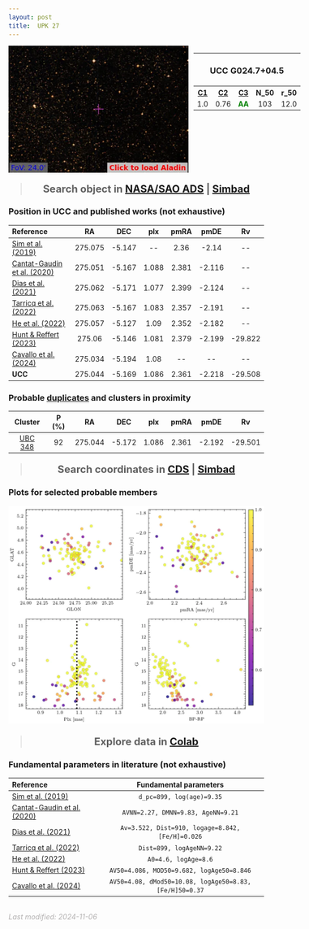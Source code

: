 ```yaml
---
layout: post
title:  UPK 27
---
```

<div style="display: flex; justify-content: space-between; width:720px;height:250px">
<div style="text-align: center;">
<!-- WEBP image -->
<img id="myImage" src="https://raw.githubusercontent.com/ucc23/Q1P/main/plots/upk27_aladin.webp" alt="Clickable Image" style="width:355px;height:250px; cursor: pointer;">

<!-- Div to contain Aladin Lite viewer -->
<div id="aladin-lite-div" style="width:355px;height:250px;display:none;"></div>

<!-- Aladin Lite script (will be loaded after the image is clicked) -->
<script type="text/javascript">
// Function to load Aladin Lite after image click and hide the image
function loadAladinLiteAndHideImage() {
    // Dynamically load the Aladin Lite script
    let aladinScript = document.createElement('script');
    aladinScript.src = "https://aladin.cds.unistra.fr/AladinLite/api/v3/latest/aladin.js";
    aladinScript.charset = "utf-8";
    aladinScript.onload = function () {
        A.init.then(() => {
            let aladin = A.aladin('#aladin-lite-div', {survey:"P/DSS2/color", fov:0.4, target: "275.044 -5.169"});
            // Remove the image
            document.getElementById('myImage').remove();
            // Hide the image
            //document.getElementById('myImage').style.visibility = "hidden";
            // Show the Aladin Lite viewer
            document.getElementById('aladin-lite-div').style.display = 'block';
        });
     };
    document.head.appendChild(aladinScript);
}
// Event listener for image click
document.getElementById('myImage').addEventListener('click', loadAladinLiteAndHideImage);
</script>
</div>
<!-- Left block -->

<table style="text-align: center; width:355px;height:250px;">
  <!-- Row 1 (title) -->
  <tr>
    <td colspan="5"><h3>UCC G024.7+04.5</h3></td>
  </tr>
  <!-- Row 2 -->
  <tr>
    <th><a href="https://ucc.ar/faq#what-are-the-c1-c2-and-c3-parameters" title="Photometric class">C1</a></th>
    <th><a href="https://ucc.ar/faq#what-are-the-c1-c2-and-c3-parameters" title="Density class">C2</a></th>
    <th><a href="https://ucc.ar/faq#what-are-the-c1-c2-and-c3-parameters" title="Combined class">C3</a></th>
    <th><div title="Stars with membership probability >50%">N_50</div></th>
    <th><div title="Radius that contains half the members [arcmin]">r_50</div></th>
  </tr>
  <!-- Row 3 -->
  <tr>
    <td>1.0</td>
    <td>0.76</td>
    <td><span style="color: green; font-weight: bold;">A</span><span style="color: green; font-weight: bold;">A</span></td>
    <td>103</td>
    <td>12.0</td>
  </tr>
</table>
</div>

> <p style="text-align:center; font-weight: bold; font-size:20px">Search object in <a href="https://ui.adsabs.harvard.edu/search/q=%20collection%3Aastronomy%20body%3A%22UPK%2027%22&sort=date%20desc%2C%20bibcode%20desc&p_=0" target="_blank">NASA/SAO ADS</a> | <a href="https://simbad.cds.unistra.fr/simbad/sim-id-refs?Ident=upk27" target="_blank">Simbad</a></p>


### Position in UCC and published works (not exhaustive)

| Reference    | RA    | DEC   | plx  | pmRA  | pmDE   |  Rv  |
| :---         | :---: | :---: | :---: | :---: | :---: | :---: |
|[Sim et al. (2019)](https://ui.adsabs.harvard.edu/abs/2019JKAS...52..145S) | 275.075 | -5.147 | -- | 2.36 | -2.14 | -- |
|[Cantat-Gaudin et al. (2020)](https://ui.adsabs.harvard.edu/abs/2020A%26A...640A...1C) | 275.051 | -5.167 | 1.088 | 2.381 | -2.116 | -- |
|[Dias et al. (2021)](https://ui.adsabs.harvard.edu/abs/2021MNRAS.504..356D) | 275.062 | -5.171 | 1.077 | 2.399 | -2.124 | -- |
|[Tarricq et al. (2022)](https://ui.adsabs.harvard.edu/abs/2022A%26A...659A..59T) | 275.063 | -5.167 | 1.083 | 2.357 | -2.191 | -- |
|[He et al. (2022)](https://ui.adsabs.harvard.edu/abs/2022ApJS..262....7H) | 275.057 | -5.127 | 1.09 | 2.352 | -2.182 | -- |
|[Hunt & Reffert (2023)](https://ui.adsabs.harvard.edu/abs/2023A%26A...673A.114H) | 275.06 | -5.146 | 1.081 | 2.379 | -2.199 | -29.822 |
|[Cavallo et al. (2024)](https://ui.adsabs.harvard.edu/abs/2024AJ....167...12C) | 275.034 | -5.194 | 1.08 | -- | -- | -- |
| **UCC** |275.044 | -5.169 | 1.086 | 2.361 | -2.218 | -29.508 |


### Probable <a href="https://ucc.ar/faq#probable-duplicates" title="See FAQ for definition of proximity">duplicates</a> and clusters in proximity

| Cluster | P (%) | RA    | DEC   | plx   | pmRA  | pmDE  | Rv    |
| :---:   | :---: | :---: | :---: | :---: | :---: | :---: | :---: |
|[UBC 348](/_clusters/ubc348/)| 92 | 275.044 | -5.172 | 1.086 | 2.361 | -2.192 | -29.501 |

> <p style="text-align:center; font-weight: bold; font-size:20px">Search coordinates in <a href="https://cdsportal.u-strasbg.fr/?target=275.044,-5.169" target="_blank">CDS</a> | <a href="https://simbad.cds.unistra.fr/mobile/object_list.html?coord=275.044%20-5.169&output=json&radius=5&userEntry=upk27" target="_blank">Simbad</a></p>

### Plots for selected probable members

![CLUSTER](https://raw.githubusercontent.com/ucc23/Q1P/main/plots/upk27.webp)


> <p style="text-align:center; font-weight: bold; font-size:20px">Explore data in <a href="https://colab.research.google.com/github/UCC23/Q1P/blob/master/notebooks/upk27.ipynb" target="_blank">Colab</a></p>


### Fundamental parameters in literature (not exhaustive)

| Reference |  Fundamental parameters |
| :---         |     :---:      |
| [Sim et al. (2019)](https://ui.adsabs.harvard.edu/abs/2019JKAS...52..145S) | `d_pc=899, log(age)=9.35` |
| [Cantat-Gaudin et al. (2020)](https://ui.adsabs.harvard.edu/abs/2020A%26A...640A...1C) | `AVNN=2.27, DMNN=9.83, AgeNN=9.21` |
| [Dias et al. (2021)](https://ui.adsabs.harvard.edu/abs/2021MNRAS.504..356D) | `Av=3.522, Dist=910, logage=8.842, [Fe/H]=0.026` |
| [Tarricq et al. (2022)](https://ui.adsabs.harvard.edu/abs/2022A%26A...659A..59T) | `Dist=899, logAgeNN=9.22` |
| [He et al. (2022)](https://ui.adsabs.harvard.edu/abs/2022ApJS..262....7H) | `A0=4.6, logAge=8.6` |
| [Hunt & Reffert (2023)](https://ui.adsabs.harvard.edu/abs/2023A%26A...673A.114H) | `AV50=4.086, MOD50=9.682, logAge50=8.846` |
| [Cavallo et al. (2024)](https://ui.adsabs.harvard.edu/abs/2024AJ....167...12C) | `AV50=4.08, dMod50=10.08, logAge50=8.83, [Fe/H]50=0.37` |

<br>
<font color="b3b1b1"><i>Last modified: 2024-11-06</i></font>
